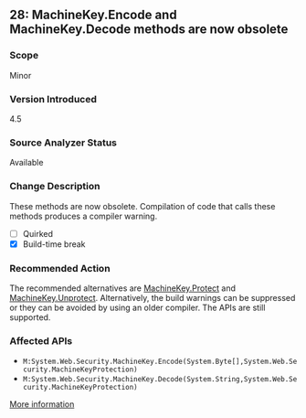 ## 28: MachineKey.Encode and MachineKey.Decode methods are now obsolete

### Scope
Minor

### Version Introduced
4.5

### Source Analyzer Status
Available

### Change Description
These methods are now obsolete. Compilation of code that calls these methods produces a compiler warning.

- [ ] Quirked
- [x] Build-time break

### Recommended Action
The recommended alternatives are [MachineKey.Protect](https://msdn.microsoft.com/en-us/library/system.web.security.machinekey.protect(v=vs.110).aspx) and [MachineKey.Unprotect](https://msdn.microsoft.com/en-us/library/system.web.security.machinekey.unprotect(v=vs.110).aspx). Alternatively, the build warnings can be suppressed or they can be avoided by using an older compiler. The APIs are still supported.

### Affected APIs
* `M:System.Web.Security.MachineKey.Encode(System.Byte[],System.Web.Security.MachineKeyProtection)`
* `M:System.Web.Security.MachineKey.Decode(System.String,System.Web.Security.MachineKeyProtection)`

[More information](https://msdn.microsoft.com/en-us/library/hh367887(v=vs.110).aspx#asp)
